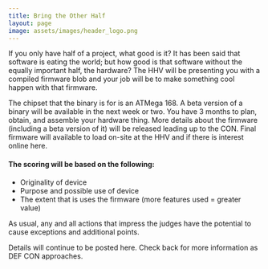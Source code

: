 ```yaml
---
title: Bring the Other Half
layout: page
image: assets/images/header_logo.png
---
```


If you only have half of a project, what good is it? It has been said that software is eating the world; but how good is that software without the equally important half, the hardware? The HHV will be presenting you with a compiled firmware blob and your job will be to make something cool happen with that firmware.

The chipset that the binary is for is an ATMega 168. A beta version of a binary will be available in the next week or two. You have 3 months to plan, obtain, and assemble your hardware thing. More details about the firmware (including a beta version of it) will be released leading up to the CON. Final firmware will available to load on-site at the HHV and if there is interest online here. 

#### The scoring will be based on the following:
* Originality of device 
* Purpose and possible use of device
* The extent that is uses the firmware (more features used = greater value) 

As usual, any and all actions that impress the judges have the potential to cause exceptions and additional points.

Details will continue to be posted here. Check back for more information as DEF CON approaches.

